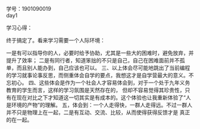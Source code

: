 

学号：1901090019  
day1

学习心得：

  终于搞定了。看来学习需要一个人际环境：

一是有可以指导你的人，必要时给予协助，尤其是一些大的困难时，避免放弃，并提升了效率；
二是有同行者，知道笨拙的不只是自己，自己在困难面前并不孤单，而且别人能办到，自己应该也可以。
三、以上体会尽可能地跳出了当前编程的学习就事论事反思，而侧重体会自学的要点，我想这才是自学营最大的意义。不忘初心。
四、这些体会是作为一个社会人才容易体会到，对于一个处于九年义务教育的学生而言，这样的学习氛围是天然存在的，
但却不容易觉得其珍贵性，只有在现在对比之下才知道这一切其实是有成本的。这个体验也让我重新体验了“人是环境的产物”的理解。
五，体会到：一个人走得快，一群人走得远。不过一群人并不只是物理上在一起，二是有互动、交流、比较，从而使得获得反馈才是
真正的在一起。
